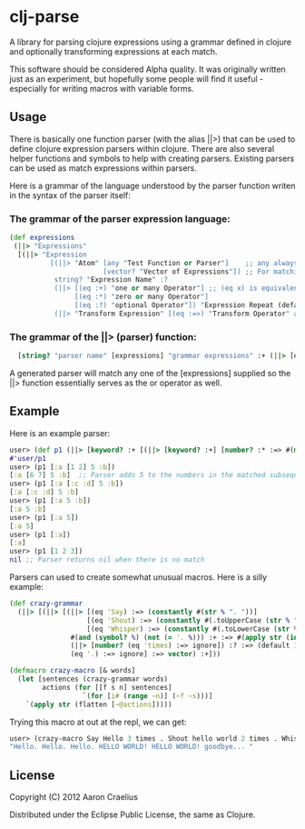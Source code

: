 # clj-parse

A library for parsing clojure expressions using a grammar defined
in clojure and optionally transforming expressions at each match.

This software should be considered Alpha quality.  It was 
originally written just as an experiment, but hopefully some
people will find it useful - especially for writing macros
with variable forms.

## Usage

There is basically one function parser (with the alias ||>)
that can be used to define clojure expression parsers within clojure.
There are also several helper functions and symbols to help with 
creating parsers. Existing parsers can be used as match expressions
within parsers.

Here is a grammar of the language understood by the parser function
writen in the syntax of the parser itself:

### The grammar of the parser expression language:

```clojure
(def expressions
 (||> "Expressions"
  [(||> "Expression
          [(||> "Atom" [any "Test Function or Parser"]    ;; any always returns true
                       [vector? "Vector of Expressions"]) ;; For matching sub-sequences
           string? "Expression Name" :?   
           (||> [(eq :+) "one or many Operator"] ;; (eq x) is equivalent to (partial = x)
                [(eq :*) "zero or many Operator"]
                [(eq :?) "optional Operator"]) "Expression Repeat (default one)" :?
           (||> "Transform Expression" [(eq :=>) "Transform Operator" any "Transform Function"]) :?] :+]))
```

### The grammar of the ||> (parser) function:

```clojure
  [string? "parser name" [expressions] "grammar expressions" :+ (||> [eq :=> any]) "transform expression" :?]
```
A generated parser will match any one of the [expressions] supplied so
the ||> function essentially serves as the or operator as well.

## Example

Here is an example parser:

```clojure
user> (def p1 (||> [keyword? :+ [(||> [keyword? :+] [number? :* :=> #(map (partial + 5) %)])] :? number? :? keyword? :?]))
#'user/p1
user> (p1 [:a [1 2] 5 :b])
[:a [6 7] 5 :b]  ;; Parser adds 5 to the numbers in the matched subsequence
user> (p1 [:a [:c :d] 5 :b])
[:a [:c :d] 5 :b]
user> (p1 [:a 5 :b])
[:a 5 :b]
user> (p1 [:a 5])
[:a 5]
user> (p1 [:a])
[:a]
user> (p1 [1 2 3])
nil ;; Parser returns nil when there is no match
```

Parsers can used to create somewhat unusual macros.  Here
is a silly example:

```clojure
(def crazy-grammar
  (||> [(||> [(||> [(eq 'Say) :=> (constantly #(str % ". "))]
                   [(eq 'Shout) :=> (constantly #(.toUpperCase (str % "! ")))]
                   [(eq 'Whisper) :=> (constantly #(.toLowerCase (str % "... ")))])
               #(and (symbol? %) (not (= '. %))) :+ :=> #(apply str (interpose " " %))
               (||> [number? (eq 'times) :=> ignore]) :? :=> (default 1)
               (eq '.) :=> ignore] :=> vector) :+]))

(defmacro crazy-macro [& words]
  (let [sentences (crazy-grammar words)
        actions (for [[f s n] sentences]
                  `(for [i# (range ~n)] (~f ~s)))]
    `(apply str (flatten [~@actions]))))
```

Trying this macro at out at the repl, we can get:

```clojure
user> (crazy-macro Say Hello 3 times . Shout hello world 2 times . Whisper goodbye .)
"Hello. Hello. Hello. HELLO WORLD! HELLO WORLD! goodbye... "
```

## License

Copyright (C) 2012 Aaron Craelius

Distributed under the Eclipse Public License, the same as Clojure.
